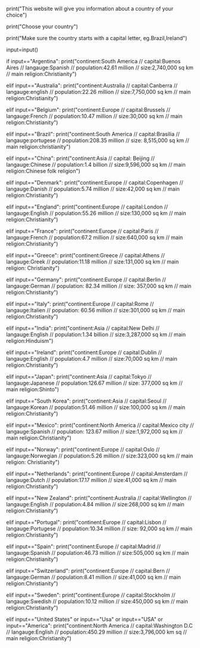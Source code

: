 print("This website will give you information about a country of your choice")

print("Choose your country")

print("Make sure the country starts with a capital letter, eg.Brazil,Ireland")

input=input()

if input=="Argentina":
 print("continent:South America  //   capital:Buenos Aires //  langauge:Spanish  // population:42.61 million    // size:2,740,000 sq km     //   main religion:Christianity") 
 
elif input=="Australia":
 print("continent:Australia   //    capital:Canberra   //   langauge:english  //  population:22.26 million   //   size:7,750,000 sq km    // main religion:Christianity") 
 
elif input=="Belgium":
 print("continent:Europe    //   capital:Brussels    //   langauge:French  //   population:10.47 million   //   size:30,000 sq km     //   main religion:Christianity") 
 
 
elif input=="Brazil":
 print("continent:South America   //    capital:Brasilia    //   langauge:portugese  //   population:208.35 million   //   size:	8,515,000 sq km   //  main religion:christianity") 
 
  
elif input=="China":
 print("continent:Asia    //   capital:	Beijing    //   langauge:Chinese  //   population:1.4 billion   //   size:9,596,000 sq km     //    main religion:Chinese folk religion") 
 
  
elif input=="Denmark":
 print("continent:Europe   //    capital:Copenhagen    //   langauge:Danish   //  population:5.74 million   //   size:42,000 sq km     //   main religion:Christianity") 
 
  
elif input=="England":
 print("continent:Europe   //    capital:London   //    langauge:English  //   population:55.26 million     //   size:130,000 sq km     //    main religion:Christianity") 
 
  
elif input=="France":
 print("continent:Europe   //    capital:Paris   //    langauge:French   //  population:67.2 million  //   size:640,000 sq km   //  main religion:Christianity") 

elif input=="Greece":
 print("continent:Greece   //    capital:Athens   //   langauge:Greek  //  population:11.18 million   //    size:131,000 sq km  //   main religion:	Christianity") 
 
elif input=="Germany":
 print("continent:Europe   //    capital:Berlin   //   langauge:German  //  population: 82.34 million   //   size:	357,000 sq km     //    main religion:Christianity") 
 
elif input=="Italy":
 print("continent:Europe   //    capital:Rome   //   langauge:Italien  //  population:	60.56 million   //  size:301,000 sq km  //   main religion:Christianity") 
 
elif input=="India":
 print("continent:Asia   //    capital:New Delhi    //    langauge:English  //  population:1.34 billion   //   size:3,287,000 sq km     //   main religion:Hinduism") 
 
elif input=="Ireland":
 print("continent:Europe   //    capital:Dublin  //    langauge:English  //  population:4.7 million    //   size:70,000 sq km  //   main religion:Christianity") 
 
elif input=="Japan":
 print("continent:Asia   //    capital:Tokyo   //   langauge:Japanese  //  population:126.67 million   //   size:	377,000 sq km  //   main religion:Shinto") 
 
elif input=="South Korea":
 print("continent:Asia    //   capital:Seoul   //   langauge:Korean  //   population:51.46 million   //   size:100,000 sq km  //   main religion:Christianity") 
 
elif input=="Mexico":
 print("continent:North America   //    capital:Mexico city  //    langauge:Spanish   //    population:	123.67 million     // size:1,972,000 sq km  //   main religion:Christianity") 
 
elif input=="Norway":
 print("continent:Europe   //    capital:Oslo   //   langauge:Norwegian  //   population:5.26 million   //   size:323,000 sq km  //  main religion:	Christianity") 
 
elif input=="Netherlands":
 print("continent:Europe   //    capital:Amsterdam   //   langauge:Dutch  //  population:17.17 million   //    size:41,000 sq km     //   main religion:Christianity") 
 
elif input=="New Zealand":
 print("continent:Australia   //   capital:Wellington   //   langauge:English  //   population:4.84 million   //   size:268,000 sq km    //    main religion:Christianity") 
 
elif input=="Portugal":
 print("continent:Europe  //     capital:Lisbon   //   langauge:Portugese  //   population:10.34 million  //   size:	92,000 sq km       //  main religion:Christianity") 	

elif input=="Spain":
 print("continent:Europe  //     capital:Madrid   //   langauge:Spanish  //   population:46.73 million  //   size:505,000 sq km	       //  main religion:Christianity") 
 
elif input=="Switzerland":
 print("continent:Europe  //     capital:Bern   //   langauge:German  //   population:8.41 million //   size:41,000 sq km	     //  main religion:Christianity")
 
elif input=="Sweden":
 print("continent:Europe  //     capital:Stockholm   //   langauge:Swedish  //   population:10.12 million  //   size:450,000 sq km 	       //  main religion:Christianity")
 
elif input=="United States" or input=="Usa" or input=="USA" or input=="America":
 print("continent:North America    //     capital:Washington D.C     //     langauge:English    //     population:450.29 million    //   size:3,796,000 km sq 	     //    main religion:Christianity") 
